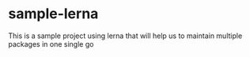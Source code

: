 # sample-lerna
This is a sample project using lerna that will help us to maintain multiple packages in one single go
